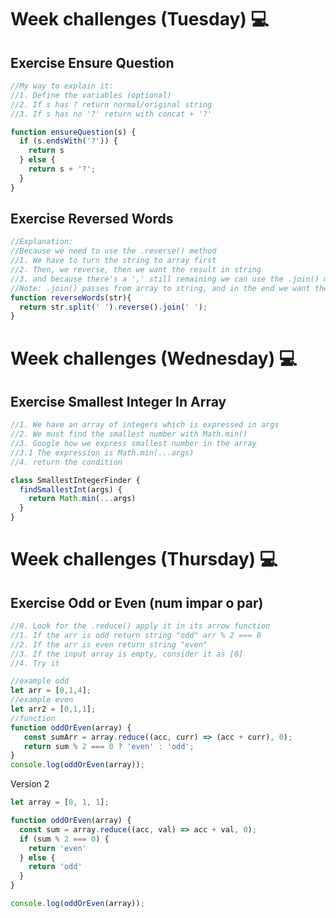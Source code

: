 # Week challenges (Tuesday) 💻

## Exercise Ensure Question

```JavaScript
//My way to explain it:
//1. Define the variables (optional)
//2. If s has ? return normal/original string
//3. If s has no '?' return with concat + '?'

function ensureQuestion(s) {
  if (s.endsWith('?')) {
    return s
  } else {
    return s + '?';
  }
}
```

## Exercise Reversed Words

```JavaScript
//Explanation:
//Because we need to use the .reverse() method
//1. We have to turn the string to array first
//2. Then, we reverse, then we want the result in string
//3. and because there's a ',' still remaining we can use the .join() method with (' '); to make the separation between the words
//Note: .join() passes from array to string, and in the end we want the data to keep string
function reverseWords(str){
  return str.split(' ').reverse().join(' ');
}
```

# Week challenges (Wednesday) 💻

## Exercise Smallest Integer In Array

```JavaScript
//1. We have an array of integers which is expressed in args
//2. We must find the smallest number with Math.min()
//3. Google how we express smallest number in the array
//3.1 The expression is Math.min(...args)
//4. return the condition

class SmallestIntegerFinder {
  findSmallestInt(args) {
    return Math.min(...args)
  }
}
```

# Week challenges (Thursday) 💻

## Exercise Odd or Even (num impar o par)

```JavaScript
//0. Look for the .reduce() apply it in its arrow function
//1. If the arr is odd return string "odd" arr % 2 === 0
//2. If the arr is even return string "even"
//3. If the input array is empty, consider it as [0]
//4. Try it

//example odd
let arr = [0,1,4];
//example even
let arr2 = [0,1,1];
//function
function oddOrEven(array) {
   const sumArr = array.reduce((acc, curr) => (acc + curr), 0);
   return sum % 2 === 0 ? 'even' : 'odd';
}
console.log(oddOrEven(array));

```

Version 2

```JavaScript
let array = [0, 1, 1];

function oddOrEven(array) {
  const sum = array.reduce((acc, val) => acc + val, 0);
  if (sum % 2 === 0) {
    return 'even'
  } else {
    return 'odd'
  }
}

console.log(oddOrEven(array));
```
